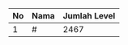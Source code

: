 | No | Nama            | Jumlah Level |
|----|-----------------|--------------|
| 1  | #    |    2467        |
